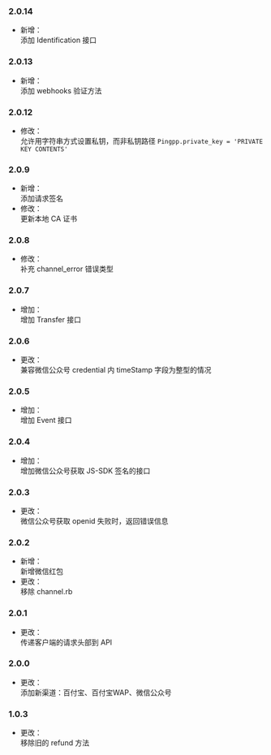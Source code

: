### 2.0.14
* 新增：  
添加 Identification 接口

### 2.0.13
* 新增：  
添加 webhooks 验证方法

### 2.0.12
* 修改：  
允许用字符串方式设置私钥，而非私钥路径 `Pingpp.private_key = 'PRIVATE KEY CONTENTS'`

### 2.0.9
* 新增：  
添加请求签名
* 修改：  
更新本地 CA 证书

### 2.0.8
* 修改：  
补充 channel_error 错误类型

### 2.0.7
* 增加：  
增加 Transfer 接口

### 2.0.6
* 更改：  
兼容微信公众号 credential 内 timeStamp 字段为整型的情况

### 2.0.5
* 增加：  
增加 Event 接口

### 2.0.4
* 增加：  
增加微信公众号获取 JS-SDK 签名的接口

### 2.0.3
* 更改：  
微信公众号获取 openid 失败时，返回错误信息

### 2.0.2
* 新增：  
新增微信红包
* 更改：  
移除 channel.rb

### 2.0.1
* 更改：  
传递客户端的请求头部到 API

### 2.0.0
* 更改：  
添加新渠道：百付宝、百付宝WAP、微信公众号

### 1.0.3
* 更改：  
移除旧的 refund 方法
